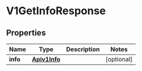 
# V1GetInfoResponse

## Properties
Name | Type | Description | Notes
------------ | ------------- | ------------- | -------------
**info** | [**Apiv1Info**](Apiv1Info.md) |  |  [optional]



